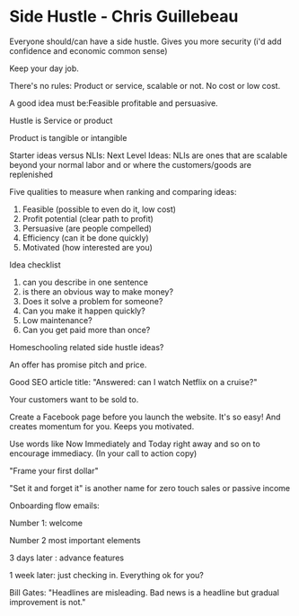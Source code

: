 # Side Hustle - Chris Guillebeau



Everyone should/can have a side hustle. Gives you more security (i'd add confidence and economic common sense)



Keep your day job.



There's no rules: Product or service, scalable or not. No cost or low cost.



A good idea must be:Feasible profitable and persuasive.



Hustle is Service or product

Product is tangible or intangible



Starter ideas versus NLIs: Next Level Ideas:  NLIs are ones that are scalable beyond your normal labor and or where the customers/goods are replenished





Five qualities to measure when ranking and comparing ideas:

1. Feasible (possible to even do it, low cost)
2. Profit potential (clear path to profit)
3. Persuasive (are people compelled)
4. Efficiency (can it be done quickly)
5. Motivated  (how interested are you)




Idea checklist

1. can you describe in one sentence
2. is there an obvious way to make money?
3. Does it solve a problem for someone?
4. Can you make it happen quickly?
5. Low maintenance?
6. Can you get paid more than once?





Homeschooling related side hustle ideas?



An offer has promise pitch and price.



Good SEO article title: "Answered: can I watch Netflix on a cruise?"



Your customers want to be sold to.



Create a Facebook page before you launch the website. It's so easy! And creates momentum for you. Keeps you motivated.



Use words like Now Immediately and Today right away and so on to encourage immediacy. (In your call to action copy)



"Frame your first dollar"



"Set it and forget it" is another name for zero touch sales or passive income





Onboarding flow emails:

Number 1: welcome

Number 2  most important elements

3 days later : advance features

1 week later: just checking in. Everything ok for you?



Bill Gates: "Headlines are misleading. Bad news is a headline but gradual improvement is not."


